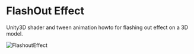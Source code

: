 # FlashOut Effect

Unity3D shader and tween animation howto for flashing out effect on a 3D model.



<img src="https://github.com/kimsama/Unity-FlashOut-Effect/tree/master/image/flashout_shader.gif?raw=true" alt="FlashoutEffect"/>


